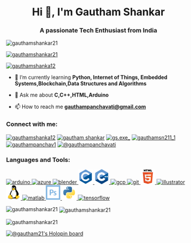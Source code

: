 <h1 align="center">Hi 👋, I'm Gautham Shankar</h1>
<h3 align="center">A passionate Tech Enthusiast from India</h3>

<p align="left"> <img src="https://komarev.com/ghpvc/?username=gauthamshankar21&label=Profile%20views&color=0e75b6&style=flat" alt="gauthamshankar21" /> </p>

<p align="left"> <a href="https://github.com/ryo-ma/github-profile-trophy"><img src="https://github-profile-trophy.vercel.app/?username=gauthamshankar21" alt="gauthamshankar21" /></a> </p>

<p align="left"> <a href="https://twitter.com/gauthamshanka12" target="blank"><img src="https://img.shields.io/twitter/follow/gauthamshanka12?logo=twitter&style=for-the-badge" alt="gauthamshanka12" /></a> </p>

- 🌱 I’m currently learning **Python, Internet of Things, Embedded Systems,Blockchain,Data Structures and Algorithms**

- 💬 Ask me about **C,C++,HTML,Arduino**

- 📫 How to reach me **gauthampanchavati@gmail.com**

<h3 align="left">Connect with me:</h3>
<p align="left">
<a href="https://twitter.com/gauthamshanka12" target="blank"><img align="center" src="https://raw.githubusercontent.com/rahuldkjain/github-profile-readme-generator/master/src/images/icons/Social/twitter.svg" alt="gauthamshanka12" height="30" width="40" /></a>
<a href="https://www.linkedin.com/in/gautham-shankar" target="blank"><img align="center" src="https://raw.githubusercontent.com/rahuldkjain/github-profile-readme-generator/master/src/images/icons/Social/linked-in-alt.svg" alt="gautham shankar" height="30" width="40" /></a>
<a href="https://instagram.com/gs.exe_" target="blank"><img align="center" src="https://raw.githubusercontent.com/rahuldkjain/github-profile-readme-generator/master/src/images/icons/Social/instagram.svg" alt="gs.exe_" height="30" width="40" /></a>
<a href="https://www.codechef.com/users/gauthamsn211_1" target="blank"><img align="center" src="https://cdn.jsdelivr.net/npm/simple-icons@3.1.0/icons/codechef.svg" alt="gauthamsn211_1" height="30" width="40" /></a>
<a href="https://www.hackerrank.com/gauthampanchav1" target="blank"><img align="center" src="https://raw.githubusercontent.com/rahuldkjain/github-profile-readme-generator/master/src/images/icons/Social/hackerrank.svg" alt="gauthampanchav1" height="30" width="40" /></a>
<a href="https://www.hackerearth.com/@gauthampanchavati" target="blank"><img align="center" src="https://raw.githubusercontent.com/rahuldkjain/github-profile-readme-generator/master/src/images/icons/Social/hackerearth.svg" alt="@gauthampanchavati" height="30" width="40" /></a>
</p>

<h3 align="left">Languages and Tools:</h3>
<p align="left"> <a href="https://www.arduino.cc/" target="_blank"> <img src="https://cdn.worldvectorlogo.com/logos/arduino-1.svg" alt="arduino" width="40" height="40"/> </a> <a href="https://azure.microsoft.com/en-in/" target="_blank"> <img src="https://www.vectorlogo.zone/logos/microsoft_azure/microsoft_azure-icon.svg" alt="azure" width="40" height="40"/> </a> <a href="https://www.blender.org/" target="_blank"> <img src="https://download.blender.org/branding/community/blender_community_badge_white.svg" alt="blender" width="40" height="40"/> </a> <a href="https://www.cprogramming.com/" target="_blank"> <img src="https://raw.githubusercontent.com/devicons/devicon/master/icons/c/c-original.svg" alt="c" width="40" height="40"/> </a> <a href="https://www.w3schools.com/cpp/" target="_blank"> <img src="https://raw.githubusercontent.com/devicons/devicon/master/icons/cplusplus/cplusplus-original.svg" alt="cplusplus" width="40" height="40"/> </a> <a href="https://cloud.google.com" target="_blank"> <img src="https://www.vectorlogo.zone/logos/google_cloud/google_cloud-icon.svg" alt="gcp" width="40" height="40"/> </a> <a href="https://git-scm.com/" target="_blank"> <img src="https://www.vectorlogo.zone/logos/git-scm/git-scm-icon.svg" alt="git" width="40" height="40"/> </a> <a href="https://www.w3.org/html/" target="_blank"> <img src="https://raw.githubusercontent.com/devicons/devicon/master/icons/html5/html5-original-wordmark.svg" alt="html5" width="40" height="40"/> </a> <a href="https://www.adobe.com/in/products/illustrator.html" target="_blank"> <img src="https://www.vectorlogo.zone/logos/adobe_illustrator/adobe_illustrator-icon.svg" alt="illustrator" width="40" height="40"/> </a> <a href="https://www.linux.org/" target="_blank"> <img src="https://raw.githubusercontent.com/devicons/devicon/master/icons/linux/linux-original.svg" alt="linux" width="40" height="40"/> </a> <a href="https://www.mathworks.com/" target="_blank"> <img src="https://upload.wikimedia.org/wikipedia/commons/2/21/Matlab_Logo.png" alt="matlab" width="40" height="40"/> </a> <a href="https://www.photoshop.com/en" target="_blank"> <img src="https://raw.githubusercontent.com/devicons/devicon/master/icons/photoshop/photoshop-line.svg" alt="photoshop" width="40" height="40"/> </a> <a href="https://www.python.org" target="_blank"> <img src="https://raw.githubusercontent.com/devicons/devicon/master/icons/python/python-original.svg" alt="python" width="40" height="40"/> </a> <a href="https://www.tensorflow.org" target="_blank"> <img src="https://www.vectorlogo.zone/logos/tensorflow/tensorflow-icon.svg" alt="tensorflow" width="40" height="40"/> </a> </p>

<p><img align="left" src="https://github-readme-stats.vercel.app/api/top-langs?username=gauthamshankar21&show_icons=true&locale=en&layout=compact" alt="gauthamshankar21" /></p>

<p>&nbsp;<img align="center" src="https://github-readme-stats.vercel.app/api?username=gauthamshankar21&show_icons=true&locale=en" alt="gauthamshankar21" /></p>

<p><img align="center" src="https://github-readme-streak-stats.herokuapp.com/?user=gauthamshankar21&" alt="gauthamshankar21" /></p>



[![@gautham21's Holopin board](https://holopin.me/gautham21)](https://holopin.io/@gautham21)
